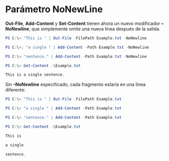 # <a name="nonewline-parameter"></a>Parámetro NoNewLine
**Out-File**, **Add-Content** y **Set-Content** tienen ahora un nuevo modificador **–NoNewline**, que simplemente omite una nueva línea después de la salida.
```PowerShell
PS C:\> "This is " | Out-File -FilePath Example.txt -NoNewline

PS C:\>; "a single " | Add-Content -Path Example.txt -NoNewline

PS C:\> "sentence." | Add-Content -Path Example.txt -NoNewline

PS C:\> Get-Content .\Example.txt

This is a single sentence.
```
Sin **–NoNewline** especificado, cada fragmento estaría en una línea diferente:
```PowerShell
PS C:\> "This is " | Out-File -FilePath Example.txt

PS C:\> "a single " | Add-Content -Path Example.txt

PS C:\> "sentence." | Add-Content -Path Example.txt

PS C:\> Get-Content .\Example.txt

This is

a single

sentence.
```
